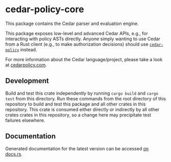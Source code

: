 # cedar-policy-core

This package contains the Cedar parser and evaluation engine.

This package exposes low-level and advanced Cedar APIs, e.g.,
for interacting with policy ASTs directly.
Anyone simply wanting to use Cedar from a Rust client (e.g.,
to make authorization decisions) should use
[`cedar-policy`](../cedar-policy) instead.

For more information about the Cedar language/project, please take a look
at [cedarpolicy.com](https://www.cedarpolicy.com).

## Development

Build and test this crate independently by running `cargo build` and `cargo test`
from this directory. Run these commands from the root directory of this
repository to build and test this package and all other crates in this
repository. This crate is consumed either directly or indirectly by all other
crates crates in this repository, so a change here may precipitate test failures
elsewhere.

## Documentation

Generated documentation for the latest version can be accessed
[on docs.rs](https://docs.rs/cedar-policy-core).
